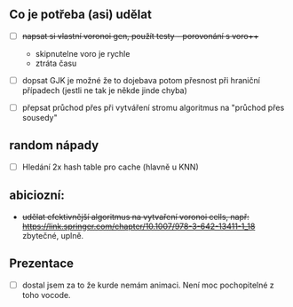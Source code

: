 ## Co je potřeba (asi) udělat
- [ ] ~~napsat si vlastní voronoi gen, použít testy - porovonání s voro++~~
  - skipnutelne voro je rychle 
  - ztráta času
- [ ] dopsat GJK je možné že to dojebava potom přesnost při hraniční případech (jestli ne tak je někde jinde chyba)
- [ ] přepsat průchod přes při vytváření stromu algoritmus na "průchod přes sousedy"


## random nápady
- [ ] Hledání 2x hash table pro cache (hlavně u KNN)

## abiciozní:
- ~~udělat efektivnější algoritmus na vytvaření voronoi cells, např: https://link.springer.com/chapter/10.1007/978-3-642-13411-1_18~~ zbytečné, uplně. 


## Prezentace
- [ ] dostal jsem za to že kurde nemám animaci. Není moc pochopitelné z toho vocode. 
